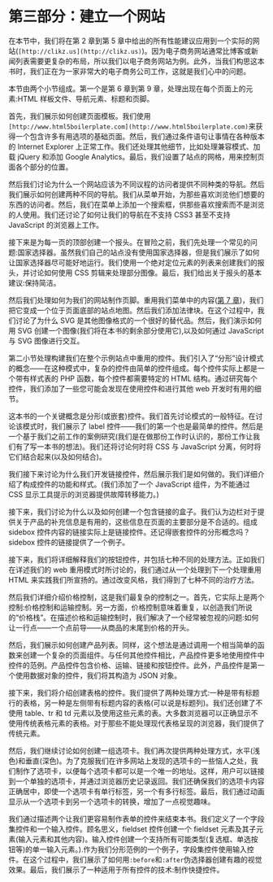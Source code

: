 # 第三部分：建立一个网站

在本节中，我们将在第 2 章到第 5 章中给出的所有性能建议应用到一个实际的网站(`[http://clikz.us](http://clikz.us)`)。因为电子商务网站通常比博客或新闻列表需要更复杂的布局，所以我们以电子商务网站为例。此外，当我们构思这本书时，我们正在为一家非常大的电子商务公司工作，这就是我们心中的问题。

本节由两个小节组成。第一个是第 6 章到第 9 章，处理出现在每个页面上的元素:HTML 样板文件、导航元素、标题和页脚。

首先，我们展示如何创建页面模板。我们使用`[http://www.html5boilerplate.com](http://www.html5boilerplate.com)`来获得一个包含许多有用选项的基础页面。然后，我们通过条件语句让事情在各种版本的 Internet Explorer 上正常工作。我们还处理其他细节，比如处理兼容模式、加载 jQuery 和添加 Google Analytics。最后，我们设置了站点的网格，用来控制页面各个部分的位置。

然后我们讨论为什么一个网站应该为不同议程的访问者提供不同种类的导航。然后我们展示如何创建两种不同的导航。我们从菜单开始，为那些喜欢浏览他们想要的东西的访问者。然后，我们在菜单上添加一个搜索框，供那些喜欢搜索而不是浏览的人使用。我们还讨论了如何让我们的导航在不支持 CSS3 甚至不支持 JavaScript 的浏览器上工作。

接下来是为每一页的顶部创建一个报头。在冒险之前，我们先处理一个常见的问题:国家选择器。虽然我们自己的站点没有使用国家选择器，但是我们展示了如何让国家选择器尽可能好地运行。我们使用一个绝对定位元素的列表来创建我们的报头，并讨论如何使用 CSS 剪辑来处理部分图像。最后，我们给出关于报头的基本建议:保持简洁。

然后我们处理如何为我们的网站制作页脚。重用我们菜单中的内容([第 7 章](07.html#ch7))，我们把它变成一个位于页面底部的站点地图。然后我们添加法律块。在这个过程中，我们讨论了为什么 SVG 是其他图像格式的一个很好的替代品。然后，我们演示如何用 SVG 创建一个图像(我们将在本书的剩余部分使用它),以及如何通过 JavaScript 与 SVG 图像进行交互。

第二小节处理构建我们在整个示例站点中重用的控件。我们引入了“分形”设计模式的概念——在这种模式中，复杂的控件由简单的控件组成。每个控件实际上都是一个带有样式表的 PHP 函数，每个控件都需要特定的 HTML 结构。通过研究每个控件，我们添加了一些您可能会发现在使用控件和进行其他 web 开发时有用的细节。

这本书的一个关键概念是分形(或嵌套)控件。我们首先讨论模式的一般特征。在讨论该模式时，我们展示了 label 控件——我们的第一个也是最简单的控件。然后是一个基于我们之前工作的案例研究(我们是在做那份工作时认识的，那份工作让我们有了写一本书的想法)。我们还将讨论何时将 CSS 与 JavaScript 分离，何时将它们结合起来(以及如何结合)。

我们接下来讨论为什么我们开发链接控件，然后展示我们是如何做的。我们详细介绍了构成控件的功能和样式。(我们添加了一个 JavaScript 组件，为不能通过 CSS 显示工具提示的浏览器提供故障转移能力。)

接下来，我们讨论为什么以及如何创建一个包含链接的盒子。我们认为边栏对于提供关于产品的补充信息是有用的，这些信息在页面的主要部分是不合适的。组成 sidebox 控件内容的链接实际上是链接控件。还记得嵌套控件的分形概念吗？sidebox 控件的链接提供了一个例子。

接下来，我们将详细解释我们的按钮控件，并包括七种不同的处理方法。正如我们在详述我们的 web 重用模式时所讨论的，我们通过从一个处理到下一个处理重用 HTML 来实践我们所宣扬的。通过改变风格，我们得到了七种不同的治疗方法。

然后我们详细介绍价格控制，这是我们最复杂的控制之一。首先，它实际上是两个控制:价格控制和运输控制。另一方面，价格控制意味着重复，以创造我们所说的“价格栈”。在描述价格和运输控制时，我们解决了一个经常被忽视的问题:如何让一行点——一个点前导——从商品的末尾到价格的开头。

然后，我们展示如何创建产品列表。同样，这个想法是通过调用一个相当简单的函数来创建一个复杂的页面组件。与任何其他控件相比，产品控件更多地使用控件中控件的范例。产品控件包含价格、运输、链接和按钮控件。此外，产品控件是第一个使用数据对象的控件，我们将其构造为 JSON 对象。

接下来，我们将介绍创建表格的控件。我们提供了两种处理方式:一种是带有标题行的表格，另一种是左侧带有标题内容的表格(可以说是标题列)。我们还创建了不使用 table、tr 和 td 元素以及使用这些元素的表。大多数浏览器可以正确显示不使用传统表格元素的表格。对于那些不能处理现代表格呈现的浏览器，我们提供了传统元素。

然后，我们继续讨论如何创建一组选项卡。我们再次提供两种处理方式，水平(浅色)和垂直(深色)。为了克服我们在许多网站上发现的选项卡的一些恼人之处，我们制作了选项卡，以便每个选项卡都可以是一个唯一的地址。这样，用户可以链接到一个单独的选项卡，并通过浏览器历史记录返回。我们还确保我们的选项卡内容正确居中，即使一个选项卡有单行标签，另一个有多行标签。最后，我们通过动画显示从一个选项卡到另一个选项卡的转换，增加了一点视觉趣味。

我们通过描述两个让我们更容易制作表单的控件来结束本书。我们定义了一个字段集控件和一个输入控件。顾名思义，fieldset 控件创建一个 fieldset 元素及其子元素(输入元素和其他内容)。输入控件创建一个支持所有可能类型(复选框、单选按钮等)的单一输入元素。).作为我们分形范例的一个例子，字段集控件使用输入控件。在这个过程中，我们展示了如何用`:before`和`:after`伪选择器创建有趣的视觉效果。最后，我们展示了一种适用于所有控件的技术:制作快捷控件。